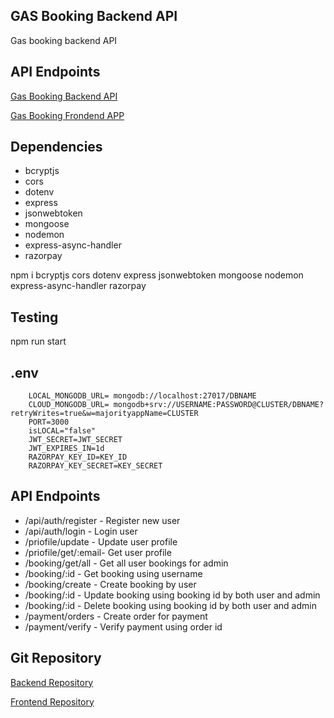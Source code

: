 ## GAS Booking Backend API

Gas booking backend API

## API Endpoints

[Gas Booking Backend API](https://gas-booking-api.onrender.com/)

[Gas Booking Frondend APP](https://gas-booking-app.netlify.app/)

## Dependencies

- bcryptjs
- cors
- dotenv
- express
- jsonwebtoken
- mongoose
- nodemon
- express-async-handler
- razorpay

npm i bcryptjs cors dotenv express jsonwebtoken mongoose nodemon express-async-handler razorpay

## Testing

npm run start

## .env

        LOCAL_MONGODB_URL= mongodb://localhost:27017/DBNAME
        CLOUD_MONGODB_URL= mongodb+srv://USERNAME:PASSWORD@CLUSTER/DBNAME?retryWrites=true&w=majorityappName=CLUSTER
        PORT=3000
        isLOCAL="false"
        JWT_SECRET=JWT_SECRET
        JWT_EXPIRES_IN=1d
        RAZORPAY_KEY_ID=KEY_ID
        RAZORPAY_KEY_SECRET=KEY_SECRET

## API Endpoints

- /api/auth/register - Register new user
- /api/auth/login - Login user
- /priofile/update - Update user profile
- /priofile/get/:email- Get user profile
- /booking/get/all - Get all user bookings for admin
- /booking/:id - Get booking using username
- /booking/create - Create booking by user
- /booking/:id - Update booking using booking id by both user and admin
- /booking/:id - Delete booking using booking id by both user and admin
- /payment/orders - Create order for payment
- /payment/verify - Verify payment using order id

## Git Repository

[Backend Repository](https://github.com/automationblog/gas-booking-be)

[Frontend Repository](https://github.com/automationblog/gas-booking-fe)
